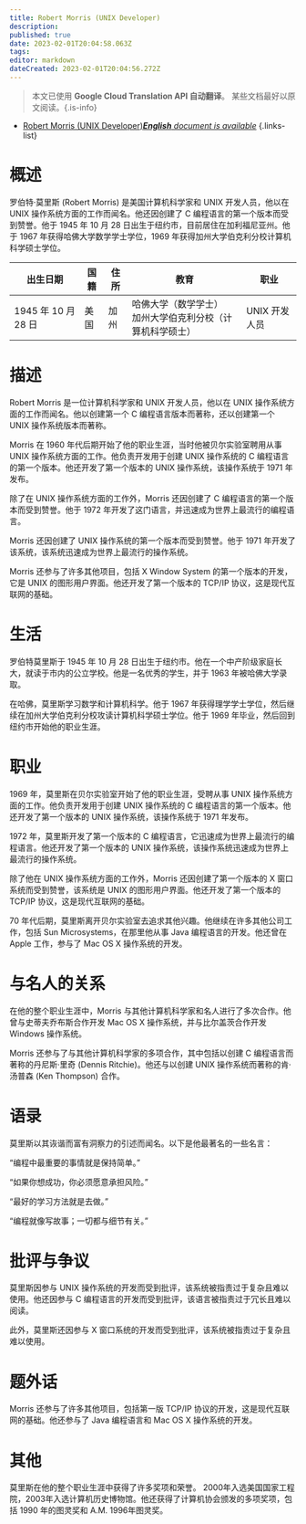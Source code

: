 ```yaml
---
title: Robert Morris (UNIX Developer)
description: 
published: true
date: 2023-02-01T20:04:58.063Z
tags: 
editor: markdown
dateCreated: 2023-02-01T20:04:56.272Z
---
```


> 本文已使用 **Google Cloud Translation API 自动翻译**。
某些文档最好以原文阅读。{.is-info}



- [Robert Morris (UNIX Developer)***English** document is available*](/en/Knowledge-base/Dictionary/Person/robert-morris-unix-developer)
{.links-list}


# 概述

罗伯特·莫里斯 (Robert Morris) 是美国计算机科学家和 UNIX 开发人员，他以在 UNIX 操作系统方面的工作而闻名。他还因创建了 C 编程语言的第一个版本而受到赞誉。他于 1945 年 10 月 28 日出生于纽约市，目前居住在加利福尼亚州。他于 1967 年获得哈佛大学数学学士学位，1969 年获得加州大学伯克利分校计算机科学硕士学位。

|出生日期 |国籍|住所 |教育 |职业 |
| ---------- | ---------- | ---------- | ---------- | ---------- |
| 1945 年 10 月 28 日 |美国 |加州 |哈佛大学（数学学士）<br>加州大学伯克利分校（计算机科学硕士）| UNIX 开发人员 |

# 描述

Robert Morris 是一位计算机科学家和 UNIX 开发人员，他以在 UNIX 操作系统方面的工作而闻名。他以创建第一个 C 编程语言版本而著称，还以创建第一个 UNIX 操作系统版本而著称。

Morris 在 1960 年代后期开始了他的职业生涯，当时他被贝尔实验室聘用从事 UNIX 操作系统方面的工作。他负责开发用于创建 UNIX 操作系统的 C 编程语言的第一个版本。他还开发了第一个版本的 UNIX 操作系统，该操作系统于 1971 年发布。

除了在 UNIX 操作系统方面的工作外，Morris 还因创建了 C 编程语言的第一个版本而受到赞誉。他于 1972 年开发了这门语言，并迅速成为世界上最流行的编程语言。

Morris 还因创建了 UNIX 操作系统的第一个版本而受到赞誉。他于 1971 年开发了该系统，该系统迅速成为世界上最流行的操作系统。

Morris 还参与了许多其他项目，包括 X Window System 的第一个版本的开发，它是 UNIX 的图形用户界面。他还开发了第一个版本的 TCP/IP 协议，这是现代互联网的基础。

# 生活

罗伯特莫里斯于 1945 年 10 月 28 日出生于纽约市。他在一个中产阶级家庭长大，就读于市内的公立学校。他是一名优秀的学生，并于 1963 年被哈佛大学录取。

在哈佛，莫里斯学习数学和计算机科学。他于 1967 年获得理学学士学位，然后继续在加州大学伯克利分校攻读计算机科学硕士学位。他于 1969 年毕业，然后回到纽约市开始他的职业生涯。

# 职业

1969 年，莫里斯在贝尔实验室开始了他的职业生涯，受聘从事 UNIX 操作系统方面的工作。他负责开发用于创建 UNIX 操作系统的 C 编程语言的第一个版本。他还开发了第一个版本的 UNIX 操作系统，该操作系统于 1971 年发布。

1972 年，莫里斯开发了第一个版本的 C 编程语言，它迅速成为世界上最流行的编程语言。他还开发了第一个版本的 UNIX 操作系统，该操作系统迅速成为世界上最流行的操作系统。

除了他在 UNIX 操作系统方面的工作外，Morris 还因创建了第一个版本的 X 窗口系统而受到赞誉，该系统是 UNIX 的图形用户界面。他还开发了第一个版本的 TCP/IP 协议，这是现代互联网的基础。

70 年代后期，莫里斯离开贝尔实验室去追求其他兴趣。他继续在许多其他公司工作，包括 Sun Microsystems，在那里他从事 Java 编程语言的开发。他还曾在 Apple 工作，参与了 Mac OS X 操作系统的开发。

# 与名人的关系

在他的整个职业生涯中，Morris 与其他计算机科学家和名人进行了多次合作。他曾与史蒂夫乔布斯合作开发 Mac OS X 操作系统，并与比尔盖茨合作开发 Windows 操作系统。

Morris 还参与了与其他计算机科学家的多项合作，其中包括以创建 C 编程语言而著称的丹尼斯·里奇 (Dennis Ritchie)。他还与以创建 UNIX 操作系统而著称的肯·汤普森 (Ken Thompson) 合作。

# 语录

莫里斯以其诙谐而富有洞察力的引述而闻名。以下是他最著名的一些名言：

“编程中最重要的事情就是保持简单。”

“如果你想成功，你必须愿意承担风险。”

“最好的学习方法就是去做。”

“编程就像写故事；一切都与细节有关。”

# 批评与争议

莫里斯因参与 UNIX 操作系统的开发而受到批评，该系统被指责过于复杂且难以使用。他还因参与 C 编程语言的开发而受到批评，该语言被指责过于冗长且难以阅读。

此外，莫里斯还因参与 X 窗口系统的开发而受到批评，该系统被指责过于复杂且难以使用。

# 题外话

Morris 还参与了许多其他项目，包括第一版 TCP/IP 协议的开发，这是现代互联网的基础。他还参与了 Java 编程语言和 Mac OS X 操作系统的开发。

# 其他

莫里斯在他的整个职业生涯中获得了许多奖项和荣誉。 2000年入选美国国家工程院，2003年入选计算机历史博物馆。他还获得了计算机协会颁发的多项奖项，包括 1990 年的图灵奖和 A.M. 1996年图灵奖。